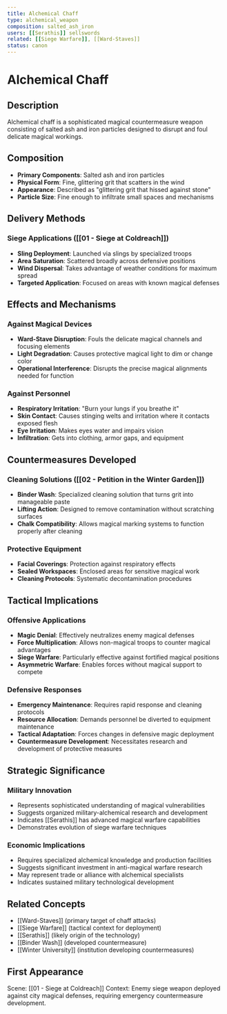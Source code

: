 ```yaml
---
title: Alchemical Chaff
type: alchemical_weapon
composition: salted_ash_iron
users: [[Serathis]] sellswords
related: [[Siege Warfare]], [[Ward-Staves]]
status: canon
---
```


# Alchemical Chaff

## Description
Alchemical chaff is a sophisticated magical countermeasure weapon consisting of salted ash and iron particles designed to disrupt and foul delicate magical workings.

## Composition
- **Primary Components**: Salted ash and iron particles
- **Physical Form**: Fine, glittering grit that scatters in the wind
- **Appearance**: Described as "glittering grit that hissed against stone"
- **Particle Size**: Fine enough to infiltrate small spaces and mechanisms

## Delivery Methods
### Siege Applications ([[01 - Siege at Coldreach]])
- **Sling Deployment**: Launched via slings by specialized troops
- **Area Saturation**: Scattered broadly across defensive positions
- **Wind Dispersal**: Takes advantage of weather conditions for maximum spread
- **Targeted Application**: Focused on areas with known magical defenses

## Effects and Mechanisms
### Against Magical Devices
- **Ward-Stave Disruption**: Fouls the delicate magical channels and focusing elements
- **Light Degradation**: Causes protective magical light to dim or change color
- **Operational Interference**: Disrupts the precise magical alignments needed for function

### Against Personnel
- **Respiratory Irritation**: "Burn your lungs if you breathe it"
- **Skin Contact**: Causes stinging welts and irritation where it contacts exposed flesh
- **Eye Irritation**: Makes eyes water and impairs vision
- **Infiltration**: Gets into clothing, armor gaps, and equipment

## Countermeasures Developed
### Cleaning Solutions ([[02 - Petition in the Winter Garden]])
- **Binder Wash**: Specialized cleaning solution that turns grit into manageable paste
- **Lifting Action**: Designed to remove contamination without scratching surfaces
- **Chalk Compatibility**: Allows magical marking systems to function properly after cleaning

### Protective Equipment
- **Facial Coverings**: Protection against respiratory effects
- **Sealed Workspaces**: Enclosed areas for sensitive magical work
- **Cleaning Protocols**: Systematic decontamination procedures

## Tactical Implications
### Offensive Applications
- **Magic Denial**: Effectively neutralizes enemy magical defenses
- **Force Multiplication**: Allows non-magical troops to counter magical advantages
- **Siege Warfare**: Particularly effective against fortified magical positions
- **Asymmetric Warfare**: Enables forces without magical support to compete

### Defensive Responses
- **Emergency Maintenance**: Requires rapid response and cleaning protocols
- **Resource Allocation**: Demands personnel be diverted to equipment maintenance
- **Tactical Adaptation**: Forces changes in defensive magic deployment
- **Countermeasure Development**: Necessitates research and development of protective measures

## Strategic Significance
### Military Innovation
- Represents sophisticated understanding of magical vulnerabilities
- Suggests organized military-alchemical research and development
- Indicates [[Serathis]] has advanced magical warfare capabilities
- Demonstrates evolution of siege warfare techniques

### Economic Implications
- Requires specialized alchemical knowledge and production facilities
- Suggests significant investment in anti-magical warfare research
- May represent trade or alliance with alchemical specialists
- Indicates sustained military technological development

## Related Concepts
- [[Ward-Staves]] (primary target of chaff attacks)
- [[Siege Warfare]] (tactical context for deployment)
- [[Serathis]] (likely origin of the technology)
- [[Binder Wash]] (developed countermeasure)
- [[Winter University]] (institution developing countermeasures)

## First Appearance
Scene: [[01 - Siege at Coldreach]]
Context: Enemy siege weapon deployed against city magical defenses, requiring emergency countermeasure development.
